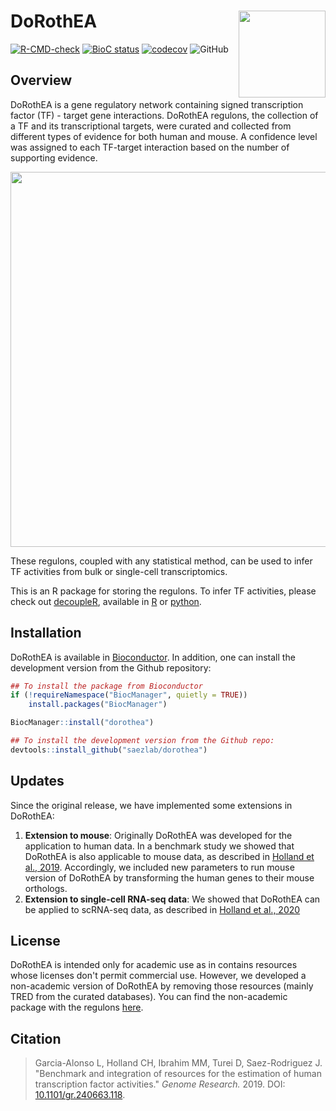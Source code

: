 # DoRothEA <img src="man/figures/tool_logo.png" align="right" height="139">

<!-- badges: start -->
[![R-CMD-check](https://github.com/saezlab/dorothea/workflows/R-CMD-check-bioc/badge.svg)](https://github.com/saezlab/dorothea/actions)
[![BioC status](http://bioconductor.org/shields/build/release/data-experiment/dorothea.svg)](https://bioconductor.org/checkResults/release/data-experiment-LATEST/dorothea)
[![codecov](https://codecov.io/gh/saezlab/dorothea/branch/master/graph/badge.svg)](https://codecov.io/gh/saezlab/dorothea)
![GitHub](https://img.shields.io/github/license/saezlab/dorothea)
<!-- badges: end -->

## Overview
DoRothEA is a gene regulatory network containing signed transcription factor
(TF) - target gene interactions. DoRothEA regulons, the collection of a TF and
its transcriptional targets, were curated and collected from different types of
evidence for both human and mouse. A confidence level was assigned to each 
TF-target interaction based on the number of supporting evidence. 

<img src="man/figures/overview.png" align="center" width="600">

These regulons, coupled with any statistical method, can be
used to infer TF activities from bulk or single-cell transcriptomics. 

This is an R package for storing the regulons. To infer TF
activities, please check out
[decoupleR](https://doi.org/10.1093/bioadv/vbac016), available in
[R](https://saezlab.github.io/decoupleR/) or
[python](https://github.com/saezlab/decoupler-py).

## Installation

DoRothEA is available in
[Bioconductor](http://bioconductor.org/packages/release/data/experiment/html/dorothea.html). 
In addition, one can install the development version from the Github repository:
```r
## To install the package from Bioconductor
if (!requireNamespace("BiocManager", quietly = TRUE))
    install.packages("BiocManager")

BiocManager::install("dorothea")

## To install the development version from the Github repo:
devtools::install_github("saezlab/dorothea")
```

## Updates

Since the original release, we have implemented some extensions in DoRothEA:

1. **Extension to mouse**:
  Originally DoRothEA was developed for the application to human data. 
  In a benchmark study we showed that DoRothEA is also applicable to mouse data, 
  as described in 
  [Holland et al., 2019](https://doi.org/10.1016/j.bbagrm.2019.194431). 
  Accordingly, we included new parameters to run mouse version of DoRothEA by 
  transforming the human genes to their mouse orthologs.
2. **Extension to single-cell RNA-seq data**:
  We showed that DoRothEA can be applied to scRNA-seq data, as described in
  [Holland et al., 2020](https://doi.org/10.1186/s13059-020-1949-z)

## License
DoRothEA is intended only for academic use as in contains resources
whose licenses don't permit commercial use. However, we developed a non-academic
version of DoRothEA by removing those resources (mainly TRED from the curated
databases). You can find the non-academic package with the regulons [here](https://github.com/saezlab/dorothea/tree/non-academic).

## Citation
> Garcia-Alonso L, Holland CH, Ibrahim MM, Turei D, Saez-Rodriguez J.
"Benchmark and integration of resources for the estimation of human
transcription factor activities." _Genome Research._ 2019. DOI: [10.1101/gr.240663.118](https://doi.org/10.1101/gr.240663.118).
